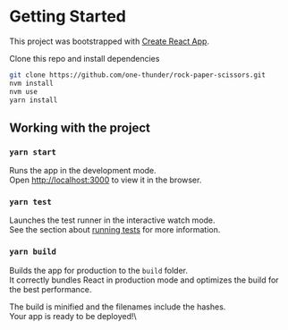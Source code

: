# Getting Started

This project was bootstrapped with [Create React App](https://github.com/facebook/create-react-app).

Clone this repo and install dependencies

```bash
git clone https://github.com/one-thunder/rock-paper-scissors.git
nvm install
nvm use
yarn install
```

## Working with the project

### `yarn start`

Runs the app in the development mode.\
Open [http://localhost:3000](http://localhost:3000) to view it in the browser.

### `yarn test`

Launches the test runner in the interactive watch mode.\
See the section about [running tests](https://facebook.github.io/create-react-app/docs/running-tests) for more information.

### `yarn build`

Builds the app for production to the `build` folder.\
It correctly bundles React in production mode and optimizes the build for the best performance.

The build is minified and the filenames include the hashes.\
Your app is ready to be deployed!\